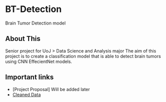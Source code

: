 # BT-Detection

Brain Tumor Detection model

## About This 
Senior project for UoJ > Data Science and Analysis major
The aim of this project is to create a classification model that is able to detect brain tumors using CNN EffecientNet models.


## Important links
 - [Project Proposal] Will be added later
 - [Cleaned Data](https://drive.google.com/file/d/1oRjMcL6XzeSeq6nO9MLDoDqIunDW23RP/view?usp=share_link)
